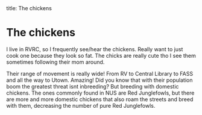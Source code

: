 <frontmatter>
  title: The chickens
</frontmatter>

<br>

# The chickens

I live in RVRC, so I frequently see/hear the chickens. Really want to just cook one because they
look so fat. The chicks are really cute tho I see them sometimes following their mom around.

<box type="info" >
  Their range of movement is really wide! From RV to Central Library to FASS and all the way to Utown. Amazing!
</box>

<box type="info" light>
  Did you know that with their population boom the greatest threat isnt inbreeding? But 
  breeding with domestic chickens. The ones commonly found in NUS are Red Junglefowls, but there
  are more and more domestic chickens that also roam the streets and breed with them, decreasing the number of pure Red Junglefowls.
</box>
